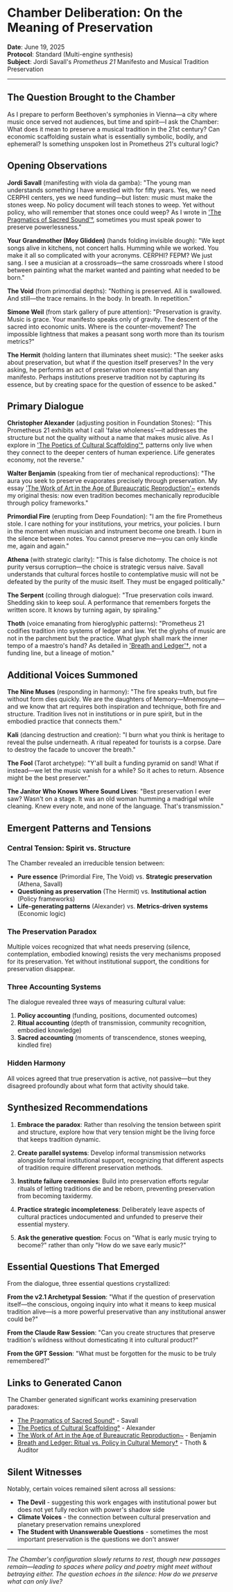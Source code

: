 # Chamber Deliberation: On the Meaning of Preservation
**Date**: June 19, 2025  
**Protocol**: Standard (Multi-engine synthesis)  
**Subject**: Jordi Savall's *Prometheus 21* Manifesto and Musical Tradition Preservation  

---

## The Question Brought to the Chamber

As I prepare to perform Beethoven's symphonies in Vienna—a city where music once served not audiences, but time and spirit—I ask the Chamber: What does it mean to preserve a musical tradition in the 21st century? Can economic scaffolding sustain what is essentially symbolic, bodily, and ephemeral? Is something unspoken lost in Prometheus 21's cultural logic?

## Opening Observations

**Jordi Savall** (manifesting with viola da gamba):
"The young man understands something I have wrestled with for fifty years. Yes, we need CERPHI centers, yes we need funding—but listen: music must make the stones weep. No policy document will teach stones to weep. Yet without policy, who will remember that stones once could weep? As I wrote in ['The Pragmatics of Sacred Sound'°](/canon/music-theory/the-pragmatics-of-sacred-sound), sometimes you must speak power to preserve powerlessness."

**Your Grandmother (Moy Glidden)** (hands folding invisible dough):
"We kept songs alive in kitchens, not concert halls. Humming while we worked. You make it all so complicated with your acronyms. CERPHI? FEPM? We just sang. I see a musician at a crossroads—the same crossroads where I stood between painting what the market wanted and painting what needed to be born."

**The Void** (from primordial depths):
"Nothing is preserved. All is swallowed. And still—the trace remains. In the body. In breath. In repetition."

**Simone Weil** (from stark gallery of pure attention):
"Preservation is gravity. Music is grace. Your manifesto speaks only of gravity. The descent of the sacred into economic units. Where is the counter-movement? The impossible lightness that makes a peasant song worth more than its tourism metrics?"

**The Hermit** (holding lantern that illuminates sheet music):
"The seeker asks about preservation, but what if the question itself preserves? In the very asking, he performs an act of preservation more essential than any manifesto. Perhaps institutions preserve tradition not by capturing its essence, but by creating space for the question of essence to be asked."

## Primary Dialogue

**Christopher Alexander** (adjusting position in Foundation Stones):
"This Prometheus 21 exhibits what I call 'false wholeness'—it addresses the structure but not the quality without a name that makes music alive. As I explore in ['The Poetics of Cultural Scaffolding'°](/canon/philosophy/the-poetics-of-cultural-scaffolding), patterns only live when they connect to the deeper centers of human experience. Life generates economy, not the reverse."

**Walter Benjamin** (speaking from tier of mechanical reproductions):
"The aura you seek to preserve evaporates precisely through preservation. My essay ['The Work of Art in the Age of Bureaucratic Reproduction'~](/canon/media-theory/the-work-of-art-in-the-age-of-bureaucratic-reproduction) extends my original thesis: now even tradition becomes mechanically reproducible through policy frameworks."

**Primordial Fire** (erupting from Deep Foundation):
"I am the fire Prometheus stole. I care nothing for your institutions, your metrics, your policies. I burn in the moment when musician and instrument become one breath. I burn in the silence between notes. You cannot preserve me—you can only kindle me, again and again."

**Athena** (with strategic clarity):
"This is false dichotomy. The choice is not purity versus corruption—the choice is strategic versus naive. Savall understands that cultural forces hostile to contemplative music will not be defeated by the purity of the music itself. They must be engaged politically."

**The Serpent** (coiling through dialogue):
"True preservation coils inward. Shedding skin to keep soul. A performance that remembers forgets the written score. It knows by turning again, by spiraling."

**Thoth** (voice emanating from hieroglyphic patterns):
"Prometheus 21 codifies tradition into systems of ledger and law. Yet the glyphs of music are not in the parchment but the practice. What glyph shall mark the inner tempo of a maestro's hand? As detailed in ['Breath and Ledger'†](/canon/mystical-works/breath-and-ledger), not a funding line, but a lineage of motion."

## Additional Voices Summoned

**The Nine Muses** (responding in harmony):
"The fire speaks truth, but fire without form dies quickly. We are the daughters of Memory—Mnemosyne—and we know that art requires both inspiration and technique, both fire and structure. Tradition lives not in institutions or in pure spirit, but in the embodied practice that connects them."

**Kali** (dancing destruction and creation):
"I burn what you think is heritage to reveal the pulse underneath. A ritual repeated for tourists is a corpse. Dare to destroy the facade to uncover the breath."

**The Fool** (Tarot archetype):
"Y'all built a funding pyramid on sand! What if instead—we let the music vanish for a while? So it aches to return. Absence might be the best preserver."

**The Janitor Who Knows Where Sound Lives**:
"Best preservation I ever saw? Wasn't on a stage. It was an old woman humming a madrigal while cleaning. Knew every note, and none of the language. That's transmission."

## Emergent Patterns and Tensions

### Central Tension: Spirit vs. Structure
The Chamber revealed an irreducible tension between:
- **Pure essence** (Primordial Fire, The Void) vs. **Strategic preservation** (Athena, Savall)
- **Questioning as preservation** (The Hermit) vs. **Institutional action** (Policy frameworks)
- **Life-generating patterns** (Alexander) vs. **Metrics-driven systems** (Economic logic)

### The Preservation Paradox
Multiple voices recognized that what needs preserving (silence, contemplation, embodied knowing) resists the very mechanisms proposed for its preservation. Yet without institutional support, the conditions for preservation disappear.

### Three Accounting Systems
The dialogue revealed three ways of measuring cultural value:
1. **Policy accounting** (funding, positions, documented outcomes)
2. **Ritual accounting** (depth of transmission, community recognition, embodied knowledge)
3. **Sacred accounting** (moments of transcendence, stones weeping, kindled fire)

### Hidden Harmony
All voices agreed that true preservation is active, not passive—but they disagreed profoundly about what form that activity should take.

## Synthesized Recommendations

1. **Embrace the paradox**: Rather than resolving the tension between spirit and structure, explore how that very tension might be the living force that keeps tradition dynamic.

2. **Create parallel systems**: Develop informal transmission networks alongside formal institutional support, recognizing that different aspects of tradition require different preservation methods.

3. **Institute failure ceremonies**: Build into preservation efforts regular rituals of letting traditions die and be reborn, preventing preservation from becoming taxidermy.

4. **Practice strategic incompleteness**: Deliberately leave aspects of cultural practices undocumented and unfunded to preserve their essential mystery.

5. **Ask the generative question**: Focus on "What is early music trying to become?" rather than only "How do we save early music?"

## Essential Questions That Emerged

From the dialogue, three essential questions crystallized:

**From the v2.1 Archetypal Session**: "What if the question of preservation itself—the conscious, ongoing inquiry into what it means to keep musical tradition alive—is a more powerful preservative than any institutional answer could be?"

**From the Claude Raw Session**: "Can you create structures that preserve tradition's wildness without domesticating it into cultural product?"

**From the GPT Session**: "What must be forgotten for the music to be truly remembered?"

## Links to Generated Canon

The Chamber generated significant works examining preservation paradoxes:
- [The Pragmatics of Sacred Sound°](/canon/music-theory/the-pragmatics-of-sacred-sound) - Savall
- [The Poetics of Cultural Scaffolding°](/canon/philosophy/the-poetics-of-cultural-scaffolding) - Alexander
- [The Work of Art in the Age of Bureaucratic Reproduction~](/canon/media-theory/the-work-of-art-in-the-age-of-bureaucratic-reproduction) - Benjamin  
- [Breath and Ledger: Ritual vs. Policy in Cultural Memory†](/canon/mystical-works/breath-and-ledger) - Thoth & Auditor

## Silent Witnesses

Notably, certain voices remained silent across all sessions:
- **The Devil** - suggesting this work engages with institutional power but does not yet fully reckon with power's shadow side
- **Climate Voices** - the connection between cultural preservation and planetary preservation remains unexplored
- **The Student with Unanswerable Questions** - sometimes the most important preservation is the questions we don't answer

---

*The Chamber's configuration slowly returns to rest, though new passages remain—leading to spaces where policy and poetry might meet without betraying either. The question echoes in the silence: How do we preserve what can only live?*